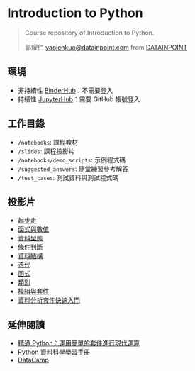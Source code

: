 # Introduction to Python

> Course repository of Introduction to Python.
>
> 郭耀仁 <yaojenkuo@datainpoint.com> from [DATAINPOINT](https://www.datainpoint.com)

## 環境

- 非持續性 [BinderHub](https://mybinder.org/v2/gh/datainpoint/classroom-introduction-to-python/master)：不需要登入
- 持續性 [JupyterHub](https://lab.datainpoint.com)：需要 GitHub 帳號登入

## 工作目錄

- `/notebooks`: 課程教材
- `/slides`: 課程投影片
- `/notebooks/demo_scripts`: 示例程式碼
- `/suggested_answers`: 隨堂練習參考解答
- `/test_cases`: 測試資料與測試程式碼

## 投影片

- [起步走](slides/01-getting-started.slides.html)
- [函式與數值](slides/02-functions-and-numerics.slides.html)
- [資料型態](slides/03-data-types.slides.html)
- [條件判斷](slides/04-conditionals.slides.html)
- [資料結構](slides/05-data-structures.slides.html)
- [迭代](slides/06-iterations.slides.html)
- [函式](slides/07-functions.slides.html)
- [類別](slides/08-classes.slides.html)
- [模組與套件](slides/09-modules-and-libraries.slides.html)
- [資料分析套件快速入門](slides/10-python-data-analysis-glimpse.slides.html)

## 延伸閱讀

- [精通 Python：運用簡單的套件進行現代運算](https://www.books.com.tw/products/0010690075)
- [Python 資料科學學習手冊](https://www.books.com.tw/products/0010774364)
- [DataCamp](https://www.datacamp.com/search?q=python&tap_a=5644-dce66f&tap_s=194899-1fb421&utm_medium=affiliate&utm_source=tonykuo)